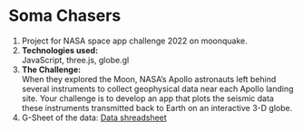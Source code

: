 # Soma Chasers
1. Project for NASA space app challenge 2022 on moonquake.
2. <b>Technologies used: </b><br>
   JavaScript, three.js, globe.gl
3. <b>The Challenge:</b><br>
   When they explored the Moon, NASA’s Apollo astronauts left behind several instruments to collect geophysical data near each Apollo landing site. Your challenge is to    develop an app that plots the seismic data these instruments transmitted back to Earth on an interactive 3-D globe.
4. G-Sheet of the data:
   <a href="https://docs.google.com/spreadsheets/d/1JExBR2r0hRUyrR3CNIyKmyrpwLyon74-sUhS970ImnU/edit?usp=sharing" > Data shreadsheet </a>
